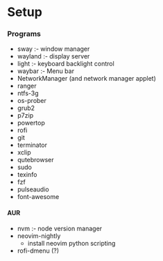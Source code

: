 # Setup

### Programs
- sway :- window manager
- wayland :- display server
- light :- keyboard backlight control
- waybar :- Menu bar
- NetworkManager (and network manager applet)
- ranger
- ntfs-3g
- os-prober
- grub2
- p7zip
- powertop
- rofi
- git
- terminator
- xclip
- qutebrowser
- sudo
- texinfo
- fzf
- pulseaudio
- font-awesome
#### AUR
- nvm :- node version manager
- neovim-nightly
    - install neovim python scripting 
- rofi-dmenu (?)
